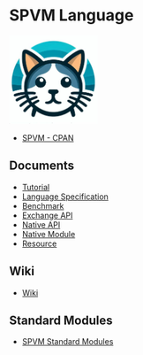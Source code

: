 # SPVM Language

<img src="/logo/spvm_logo.jpg" width="160px">

* <a href="https://metacpan.org/pod/SPVM">SPVM - CPAN</a>

## Documents

* <a href="https://metacpan.org/pod/SPVM::Document::Tutorial">Tutorial</a>
* <a href="https://metacpan.org/pod/SPVM::Document::Language">Language Specification</a>
* <a href="https://metacpan.org/pod/SPVM::Document::Benchmark">Benchmark</a>
* <a href="https://metacpan.org/pod/SPVM::Document::ExchangeAPI">Exchange API</a>
* <a href="https://metacpan.org/pod/SPVM::Document::NativeAPI">Native API</a>
* <a href="https://metacpan.org/pod/SPVM::Document::NativeModule">Native Module</a>
* <a href="https://metacpan.org/pod/SPVM::Document::Resource">Resource</a>

## Wiki

* <a href="https://github.com/yuki-kimoto/SPVM/wiki">Wiki</a>

## Standard Modules

* <a href="https://metacpan.org/pod/SPVM::Document::Modules">SPVM Standard Modules</a>

